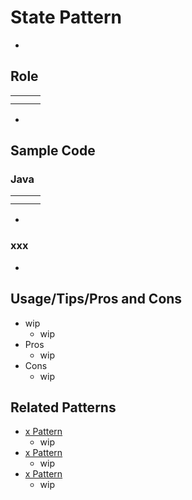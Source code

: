# State Pattern

-

## Role

|     |     |     |
| --- | --- | --- |
|     |     |     |
|     |     |     |

-

## Sample Code

### Java

|     |     |     |
| --- | --- | --- |
|     |     |     |
|     |     |     |

-

### xxx

-

## Usage/Tips/Pros and Cons

- wip
  - wip
- Pros
  - wip
- Cons
  - wip

## Related Patterns

- [x Pattern]()
  - wip
- [x Pattern]()
  - wip
- [x Pattern]()
  - wip
